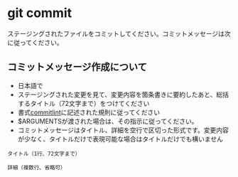 # git commit

ステージングされたファイルをコミットしてください。コミットメッセージは次に従ってください。

## コミットメッセージ作成について

- 日本語で
- ステージングされた変更を見て、変更内容を箇条書きに要約したあと、総括するタイトル（72文字まで）をつけてください
- 書式[commitlint](tooling/commitlint/src/index.ts)に記述された規則に従ってください
- $ARGUMENTSが渡された場合は、その指示に従ってください。
- コミットメッセージはタイトル、詳細を空行で区切った形式です。変更内容が少なく、タイトルだけで表現可能な場合はタイトルだけでも構いません

```plaintext
タイトル（1行、72文字まで）

詳細（複数行、省略可）
```
